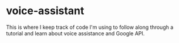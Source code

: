 # voice-assistant

This is where I keep track of code I'm using to follow along through a tutorial and learn about voice assistance and Google API.

